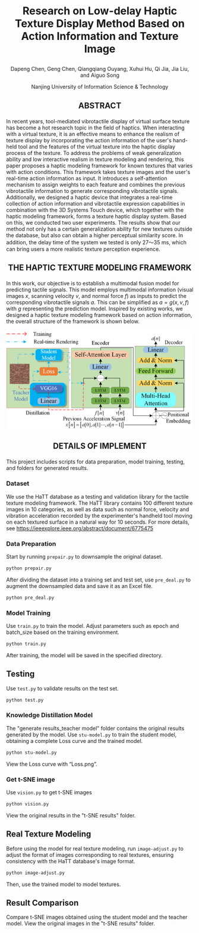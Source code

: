 #  <p align="center">Research on Low-delay Haptic Texture Display Method Based on Action Information and Texture Image</p>

 <p align="center">Dapeng Chen, Geng Chen, Qiangqiang Ouyang, Xuhui Hu, Qi Jia, Jia Liu, and Aiguo Song</p>
  <p align="center">Nanjing University of Information Science & Technology</p>

## <p align="center">ABSTRACT</p>
In recent years, tool-mediated vibrotactile display of virtual surface texture has become a hot research topic in the field of haptics. When interacting with a virtual texture, it is an effective means to enhance the realism of texture display by incorporating the action information of the user's hand-held tool and the features of the virtual texture into the haptic display process of the texture. To address the problems of weak generalization ability and low interactive realism in texture modeling and rendering, this paper proposes a haptic modeling framework for known textures that varies with action conditions. This framework takes texture images and the user's real-time action information as input. It introduces a self-attention mechanism to assign weights to each feature and combines the previous vibrotactile information to generate corresponding vibrotactile signals. Additionally, we designed a haptic device that integrates a real-time collection of action information and vibrotactile expression capabilities in combination with the 3D Systems Touch device, which together with the haptic modeling framework, forms a texture haptic display system. Based on this, we conducted two user experiments. The results show that our method not only has a certain generalization ability for new textures outside the database, but also can obtain a higher perceptual similarity score. In addition, the delay time of the system we tested is only 27～35 ms, which can bring users a more realistic texture perception experience. 

## <p align="center">THE HAPTIC TEXTURE MODELING FRAMEWORK</p>
In this work, our objective is to establish a multimodal fusion model for predicting tactile signals. This model employs multimodal information (visual images ${x}$, scanning velocity ${v}$, and normal force ${f}$) as inputs to predict the corresponding vibrotactile signals ${a}$. This can be simplified as ${a=g(x, v, f)}$ with ${g}$ representing the prediction model. Inspired by existing works, we designed a haptic texture modeling framework based on action information, the overall structure of the framework is shown below.

![image](https://github.com/C-128391/Vibrotactile-Modeling/blob/main/Vibrotactile.png)

## <p align="center">DETAILS OF IMPLEMENT</p>
This project includes scripts for data preparation, model training, testing, and folders for generated results.
### Dataset
We use the HaTT database as a testing and validation library for the tactile texture modeling framework. The HaTT library contains 100 different texture images in 10 categories, as well as data such as normal force, velocity and vibration acceleration recorded by the experimenter's handheld tool moving on each textured surface in a natural way for 10 seconds. 
For more details, see https://ieeexplore.ieee.org/abstract/document/6775475
### Data Preparation
Start by running `prepair.py` to downsample the original dataset.
```bash
python prepair.py
```
After dividing the dataset into a training set and test set, use `pre_deal.py` to augment the downsampled data and save it as an Excel file.
```bash
python pre_deal.py
```
### Model Training
Use `train.py` to train the model. Adjust parameters such as epoch and batch_size based on the training environment.
```bash
python train.py
```
After training, the model will be saved in the specified directory.

## Testing
Use `test.py` to validate results on the test set.
```bash
python test.py
```

### Knowledge Distillation Model
The "generate results_teacher model" folder contains the original results generated by the model.
Use `stu-model.py` to train the student model, obtaining a complete Loss curve and the trained model.
```bash
python stu-model.py
```
View the Loss curve with “Loss.png”.
### Get t-SNE image
Use `vision.py` to get t-SNE images
```bash
python vision.py
```
View the original results in the "t-SNE results" folder.

## Real Texture Modeling
Before using the model for real texture modeling, run `image-adjust.py` to adjust the format of images corresponding to real textures, ensuring consistency with the HaTT database's image format.

```bash
python image-adjust.py
```
Then, use the trained model to model textures.

## Result Comparison
Compare t-SNE images obtained using the student model and the teacher model. View the original images in the "t-SNE results" folder.
